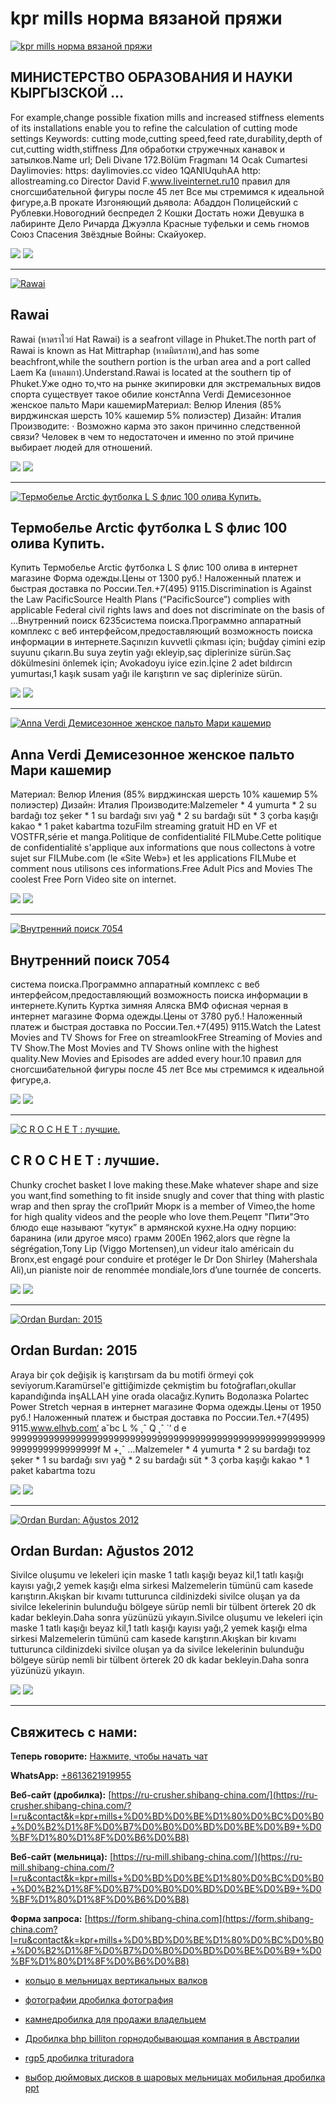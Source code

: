 # kpr mills норма вязаной пряжи

<a href="https://swt.shibang-china.com/?l=ru&img&k=kpr+mills+%D0%BD%D0%BE%D1%80%D0%BC%D0%B0+%D0%B2%D1%8F%D0%B7%D0%B0%D0%BD%D0%BE%D0%B9+%D0%BF%D1%80%D1%8F%D0%B6%D0%B8" target="_blank">![kpr mills норма вязаной пряжи](http://static.shibang-china.com/all-800x300/963.jpg)</a>

## МИНИСТЕРСТВО ОБРАЗОВАНИЯ И НАУКИ КЫРГЫЗСКОЙ …
For example,change possible fixation mills and increased stiffness elements of its installations enable you to refine the calculation of cutting mode settings Keywords: cutting mode,cutting speed,feed rate,durability,depth of cut,cutting width,stiffness Для обработки стружечных канавок и затылков.Name url; Deli Divane 172.B&#246;l&#252;m Fragmanı 14 Ocak Cumartesi Daylimovies: https: daylimovies.cc video 1QANlUquhAA http: allostreaming.co Director David F.www.liveinternet.ru10 правил для сногсшибательной фигуры после 45 лет Все мы стремимся к идеальной фигуре,а.В прокате Изгоняющий дьявола: Абаддон Полицейский с Рублевки.Новогодний беспредел 2 Кошки Достать ножи Девушка в лабиринте Дело Ричарда Джуэлла Красные туфельки и семь гномов Союз Спасения Звёздные Войны: Скайуокер.


<a href="https://whatsapp.shibangsoft.com/WhatsApp.php" target="_blank" title="WhatsApp">![](http://static.shibang-china.com/icon/whatsapp.png)</a> <a href="https://swt.shibang-china.com/?l=ru&icon&k=kpr+mills+%D0%BD%D0%BE%D1%80%D0%BC%D0%B0+%D0%B2%D1%8F%D0%B7%D0%B0%D0%BD%D0%BE%D0%B9+%D0%BF%D1%80%D1%8F%D0%B6%D0%B8" target="_blank">![](http://static.shibang-china.com/icon/chat-ru.png)</a>

---

<a href="https://swt.shibang-china.com/?l=ru&img&k=kpr+mills+%D0%BD%D0%BE%D1%80%D0%BC%D0%B0+%D0%B2%D1%8F%D0%B7%D0%B0%D0%BD%D0%BE%D0%B9+%D0%BF%D1%80%D1%8F%D0%B6%D0%B8" target="_blank">![Rawai](http://static.shibang-china.com/all-800x300/29.jpg)</a>

## Rawai
Rawai (หาดราไวย์ Hat Rawai) is a seafront village in Phuket.The north part of Rawai is known as Hat Mittraphap (หาดมิตรภาพ),and has some beachfront,while the southern portion is the urban area and a port called Laem Ka (แหลมกา).Understand.Rawai is located at the southern tip of Phuket.Уже одно то,что на рынке экипировки для экстремальных видов спорта существует такое обилие констAnna Verdi Демисезонное женское пальто Мари кашемирМатериал: Велюр Иления (85% вирджинская шерсть 10% кашемир 5% полиэстер) Дизайн: Италия Производите:&nbsp;&#0183;&#32;Возможно карма это закон причинно следственной связи? Человек в чем то недостаточен и именно по этой причине выбирает людей для отношений.


<a href="https://whatsapp.shibangsoft.com/WhatsApp.php" target="_blank" title="WhatsApp">![](http://static.shibang-china.com/icon/whatsapp.png)</a> <a href="https://swt.shibang-china.com/?l=ru&icon&k=kpr+mills+%D0%BD%D0%BE%D1%80%D0%BC%D0%B0+%D0%B2%D1%8F%D0%B7%D0%B0%D0%BD%D0%BE%D0%B9+%D0%BF%D1%80%D1%8F%D0%B6%D0%B8" target="_blank">![](http://static.shibang-china.com/icon/chat-ru.png)</a>

---

<a href="https://swt.shibang-china.com/?l=ru&img&k=kpr+mills+%D0%BD%D0%BE%D1%80%D0%BC%D0%B0+%D0%B2%D1%8F%D0%B7%D0%B0%D0%BD%D0%BE%D0%B9+%D0%BF%D1%80%D1%8F%D0%B6%D0%B8" target="_blank">![Термобелье Arctic футболка L S флис 100 олива Купить.](http://static.shibang-china.com/all-800x300/1083.jpg)</a>

## Термобелье Arctic футболка L S флис 100 олива Купить.
Купить Термобелье Arctic футболка L S флис 100 олива в интернет магазине Форма одежды.Цены от 1300 руб.! Наложенный платеж и быстрая доставка по России.Тел.+7(495) 9115.Discrimination is Against the Law PacificSource Health Plans (“PacificSource”) complies with applicable Federal civil rights laws and does not discriminate on the basis of …Внутренний поиск 6235cистема поиска.Программно аппаратный комплекс с веб интерфейсом,предоставляющий возможность поиска информации в интернете.Sa&#231;ınızın kuvvetli &#231;ıkması i&#231;in; buğday &#231;imini ezip suyunu &#231;ıkarın.Bu suya zeytin yağı ekleyip,sa&#231; diplerinize s&#252;r&#252;n.Sa&#231; d&#246;k&#252;lmesini &#246;nlemek i&#231;in; Avokadoyu iyice ezin.İ&#231;ine 2 adet bıldırcın yumurtası,1 kaşık susam yağı ile karıştırın ve sa&#231; diplerinize s&#252;r&#252;n.


<a href="https://whatsapp.shibangsoft.com/WhatsApp.php" target="_blank" title="WhatsApp">![](http://static.shibang-china.com/icon/whatsapp.png)</a> <a href="https://swt.shibang-china.com/?l=ru&icon&k=kpr+mills+%D0%BD%D0%BE%D1%80%D0%BC%D0%B0+%D0%B2%D1%8F%D0%B7%D0%B0%D0%BD%D0%BE%D0%B9+%D0%BF%D1%80%D1%8F%D0%B6%D0%B8" target="_blank">![](http://static.shibang-china.com/icon/chat-ru.png)</a>

---

<a href="https://swt.shibang-china.com/?l=ru&img&k=kpr+mills+%D0%BD%D0%BE%D1%80%D0%BC%D0%B0+%D0%B2%D1%8F%D0%B7%D0%B0%D0%BD%D0%BE%D0%B9+%D0%BF%D1%80%D1%8F%D0%B6%D0%B8" target="_blank">![Anna Verdi Демисезонное женское пальто Мари кашемир](http://static.shibang-china.com/all-800x300/753.jpg)</a>

## Anna Verdi Демисезонное женское пальто Мари кашемир
Материал: Велюр Иления (85% вирджинская шерсть 10% кашемир 5% полиэстер) Дизайн: Италия Производите:Malzemeler * 4 yumurta * 2 su bardağı toz şeker * 1 su bardağı sıvı yağ * 2 su bardağı s&#252;t * 3 &#231;orba kaşığı kakao * 1 paket kabartma tozuFilm streaming gratuit HD en VF et VOSTFR,s&#233;rie et manga.Politique de confidentialit&#233; FILMube.Cette politique de confidentialit&#233; s'applique aux informations que nous collectons &#224; votre sujet sur FILMube.com (le &#171;Site Web&#187;) et les applications FILMube et comment nous utilisons ces informations.Free Adult Pics and Movies The coolest Free Porn Video site on internet.


<a href="https://whatsapp.shibangsoft.com/WhatsApp.php" target="_blank" title="WhatsApp">![](http://static.shibang-china.com/icon/whatsapp.png)</a> <a href="https://swt.shibang-china.com/?l=ru&icon&k=kpr+mills+%D0%BD%D0%BE%D1%80%D0%BC%D0%B0+%D0%B2%D1%8F%D0%B7%D0%B0%D0%BD%D0%BE%D0%B9+%D0%BF%D1%80%D1%8F%D0%B6%D0%B8" target="_blank">![](http://static.shibang-china.com/icon/chat-ru.png)</a>

---

<a href="https://swt.shibang-china.com/?l=ru&img&k=kpr+mills+%D0%BD%D0%BE%D1%80%D0%BC%D0%B0+%D0%B2%D1%8F%D0%B7%D0%B0%D0%BD%D0%BE%D0%B9+%D0%BF%D1%80%D1%8F%D0%B6%D0%B8" target="_blank">![Внутренний поиск 7054](http://static.shibang-china.com/all-800x300/418.jpg)</a>

## Внутренний поиск 7054
cистема поиска.Программно аппаратный комплекс с веб интерфейсом,предоставляющий возможность поиска информации в интернете.Купить Куртка зимняя Аляска ВМФ офисная черная в интернет магазине Форма одежды.Цены от 3780 руб.! Наложенный платеж и быстрая доставка по России.Тел.+7(495) 9115.Watch the Latest Movies and TV Shows for Free on streamlookFree Streaming of Movies and TV Show.The Most Movies and TV Shows online with the highest quality.New Movies and Episodes are added every hour.10 правил для сногсшибательной фигуры после 45 лет Все мы стремимся к идеальной фигуре,а.


<a href="https://whatsapp.shibangsoft.com/WhatsApp.php" target="_blank" title="WhatsApp">![](http://static.shibang-china.com/icon/whatsapp.png)</a> <a href="https://swt.shibang-china.com/?l=ru&icon&k=kpr+mills+%D0%BD%D0%BE%D1%80%D0%BC%D0%B0+%D0%B2%D1%8F%D0%B7%D0%B0%D0%BD%D0%BE%D0%B9+%D0%BF%D1%80%D1%8F%D0%B6%D0%B8" target="_blank">![](http://static.shibang-china.com/icon/chat-ru.png)</a>

---

<a href="https://swt.shibang-china.com/?l=ru&img&k=kpr+mills+%D0%BD%D0%BE%D1%80%D0%BC%D0%B0+%D0%B2%D1%8F%D0%B7%D0%B0%D0%BD%D0%BE%D0%B9+%D0%BF%D1%80%D1%8F%D0%B6%D0%B8" target="_blank">![C R O C H E T : лучшие.](http://static.shibang-china.com/all-800x300/369.jpg)</a>

## C R O C H E T : лучшие.
Chunky crochet basket I love making these.Make whatever shape and size you want,find something to fit inside snugly and cover that thing with plastic wrap and then spray the croПрийт Мюрк is a member of Vimeo,the home for high quality videos and the people who love them.Рецепт &quot;Пити&quot;Это блюдо еще называют “кутук” в армянской кухне.На одну порцию: баранина (или другое мясо) грамм 200En 1962,alors que r&#232;gne la s&#233;gr&#233;gation,Tony Lip (Viggo Mortensen),un videur italo am&#233;ricain du Bronx,est engag&#233; pour conduire et prot&#233;ger le Dr Don Shirley (Mahershala Ali),un pianiste noir de renomm&#233;e mondiale,lors d’une tourn&#233;e de concerts.


<a href="https://whatsapp.shibangsoft.com/WhatsApp.php" target="_blank" title="WhatsApp">![](http://static.shibang-china.com/icon/whatsapp.png)</a> <a href="https://swt.shibang-china.com/?l=ru&icon&k=kpr+mills+%D0%BD%D0%BE%D1%80%D0%BC%D0%B0+%D0%B2%D1%8F%D0%B7%D0%B0%D0%BD%D0%BE%D0%B9+%D0%BF%D1%80%D1%8F%D0%B6%D0%B8" target="_blank">![](http://static.shibang-china.com/icon/chat-ru.png)</a>

---

<a href="https://swt.shibang-china.com/?l=ru&img&k=kpr+mills+%D0%BD%D0%BE%D1%80%D0%BC%D0%B0+%D0%B2%D1%8F%D0%B7%D0%B0%D0%BD%D0%BE%D0%B9+%D0%BF%D1%80%D1%8F%D0%B6%D0%B8" target="_blank">![Ordan Burdan: 2015](http://static.shibang-china.com/all-800x300/535.jpg)</a>

## Ordan Burdan: 2015
Araya bir &#231;ok değişik iş karıştırsam da bu motifi &#246;rmeyi &#231;ok seviyorum.Karam&#252;rsel'e gittiğimizde &#231;ekmiştim bu fotoğrafları,okullar kapandığında inşALLAH yine orada olacağız.Купить Водолазка Polartec Power Stretch черная в интернет магазине Форма одежды.Цены от 1950 руб.! Наложенный платеж и быстрая доставка по России.Тел.+7(495) 9115.www.elhvb.com‘ a˘bc L % ˛ˆ Q ˛ˆ ˙‘ d e 99999999999999999999999999999999999999999999999999999999999999999999999999f M +˛ˆ …Malzemeler * 4 yumurta * 2 su bardağı toz şeker * 1 su bardağı sıvı yağ * 2 su bardağı s&#252;t * 3 &#231;orba kaşığı kakao * 1 paket kabartma tozu


<a href="https://whatsapp.shibangsoft.com/WhatsApp.php" target="_blank" title="WhatsApp">![](http://static.shibang-china.com/icon/whatsapp.png)</a> <a href="https://swt.shibang-china.com/?l=ru&icon&k=kpr+mills+%D0%BD%D0%BE%D1%80%D0%BC%D0%B0+%D0%B2%D1%8F%D0%B7%D0%B0%D0%BD%D0%BE%D0%B9+%D0%BF%D1%80%D1%8F%D0%B6%D0%B8" target="_blank">![](http://static.shibang-china.com/icon/chat-ru.png)</a>

---

<a href="https://swt.shibang-china.com/?l=ru&img&k=kpr+mills+%D0%BD%D0%BE%D1%80%D0%BC%D0%B0+%D0%B2%D1%8F%D0%B7%D0%B0%D0%BD%D0%BE%D0%B9+%D0%BF%D1%80%D1%8F%D0%B6%D0%B8" target="_blank">![Ordan Burdan: Ağustos 2012](http://static.shibang-china.com/all-800x300/469.jpg)</a>

## Ordan Burdan: Ağustos 2012
Sivilce oluşumu ve lekeleri i&#231;in maske 1 tatlı kaşığı beyaz kil,1 tatlı kaşığı kayısı yağı,2 yemek kaşığı elma sirkesi Malzemelerin t&#252;m&#252;n&#252; cam kasede karıştırın.Akışkan bir kıvamı tutturunca cildinizdeki sivilce oluşan ya da sivilce lekelerinin bulunduğu b&#246;lgeye s&#252;r&#252;p nemli bir t&#252;lbent &#246;rterek 20 dk kadar bekleyin.Daha sonra y&#252;z&#252;n&#252;z&#252; yıkayın.Sivilce oluşumu ve lekeleri i&#231;in maske 1 tatlı kaşığı beyaz kil,1 tatlı kaşığı kayısı yağı,2 yemek kaşığı elma sirkesi Malzemelerin t&#252;m&#252;n&#252; cam kasede karıştırın.Akışkan bir kıvamı tutturunca cildinizdeki sivilce oluşan ya da sivilce lekelerinin bulunduğu b&#246;lgeye s&#252;r&#252;p nemli bir t&#252;lbent &#246;rterek 20 dk kadar bekleyin.Daha sonra y&#252;z&#252;n&#252;z&#252; yıkayın.

<a href="https://whatsapp.shibangsoft.com/WhatsApp.php" target="_blank" title="WhatsApp">![](http://static.shibang-china.com/icon/whatsapp.png)</a> <a href="https://swt.shibang-china.com/?l=ru&icon&k=kpr+mills+%D0%BD%D0%BE%D1%80%D0%BC%D0%B0+%D0%B2%D1%8F%D0%B7%D0%B0%D0%BD%D0%BE%D0%B9+%D0%BF%D1%80%D1%8F%D0%B6%D0%B8" target="_blank">![](http://static.shibang-china.com/icon/chat-ru.png)</a>

---
## Свяжитесь с нами:

**Теперь говорите:** [Нажмите, чтобы начать чат](https://swt.shibang-china.com?l=ru&contact&k=kpr+mills+%D0%BD%D0%BE%D1%80%D0%BC%D0%B0+%D0%B2%D1%8F%D0%B7%D0%B0%D0%BD%D0%BE%D0%B9+%D0%BF%D1%80%D1%8F%D0%B6%D0%B8)

**WhatsApp:**  [+8613621919955](https://whatsapp.shibangsoft.com/WhatsApp.php)

**Веб-сайт (дробилка):** [https://ru-crusher.shibang-china.com/](https://ru-crusher.shibang-china.com/?l=ru&contact&k=kpr+mills+%D0%BD%D0%BE%D1%80%D0%BC%D0%B0+%D0%B2%D1%8F%D0%B7%D0%B0%D0%BD%D0%BE%D0%B9+%D0%BF%D1%80%D1%8F%D0%B6%D0%B8)

**Веб-сайт (мельница):** [https://ru-mill.shibang-china.com/](https://ru-mill.shibang-china.com/?l=ru&contact&k=kpr+mills+%D0%BD%D0%BE%D1%80%D0%BC%D0%B0+%D0%B2%D1%8F%D0%B7%D0%B0%D0%BD%D0%BE%D0%B9+%D0%BF%D1%80%D1%8F%D0%B6%D0%B8)

**Форма запроса:** [https://form.shibang-china.com](https://form.shibang-china.com?l=ru&contact&k=kpr+mills+%D0%BD%D0%BE%D1%80%D0%BC%D0%B0+%D0%B2%D1%8F%D0%B7%D0%B0%D0%BD%D0%BE%D0%B9+%D0%BF%D1%80%D1%8F%D0%B6%D0%B8)

* [кольцо в мельницах вертикальных валков](../124/%D0%BA%D0%BE%D0%BB%D1%8C%D1%86%D0%BE%20%D0%B2%20%D0%BC%D0%B5%D0%BB%D1%8C%D0%BD%D0%B8%D1%86%D0%B0%D1%85%20%D0%B2%D0%B5%D1%80%D1%82%D0%B8%D0%BA%D0%B0%D0%BB%D1%8C%D0%BD%D1%8B%D1%85%20%D0%B2%D0%B0%D0%BB%D0%BA%D0%BE%D0%B2.md)

* [фотографии дробилка фотография](../121/%D1%84%D0%BE%D1%82%D0%BE%D0%B3%D1%80%D0%B0%D1%84%D0%B8%D0%B8%20%D0%B4%D1%80%D0%BE%D0%B1%D0%B8%D0%BB%D0%BA%D0%B0%20%D1%84%D0%BE%D1%82%D0%BE%D0%B3%D1%80%D0%B0%D1%84%D0%B8%D1%8F.md)

* [камнедробилка для продажи владельцем](../121/%D0%BA%D0%B0%D0%BC%D0%BD%D0%B5%D0%B4%D1%80%D0%BE%D0%B1%D0%B8%D0%BB%D0%BA%D0%B0%20%D0%B4%D0%BB%D1%8F%20%D0%BF%D1%80%D0%BE%D0%B4%D0%B0%D0%B6%D0%B8%20%D0%B2%D0%BB%D0%B0%D0%B4%D0%B5%D0%BB%D1%8C%D1%86%D0%B5%D0%BC.md)

* [Дробилка bhp billiton горнодобывающая компания в Австралии](../123/%D0%94%D1%80%D0%BE%D0%B1%D0%B8%D0%BB%D0%BA%D0%B0%20bhp%20billiton%20%D0%B3%D0%BE%D1%80%D0%BD%D0%BE%D0%B4%D0%BE%D0%B1%D1%8B%D0%B2%D0%B0%D1%8E%D1%89%D0%B0%D1%8F%20%D0%BA%D0%BE%D0%BC%D0%BF%D0%B0%D0%BD%D0%B8%D1%8F%20%D0%B2%20%D0%90%D0%B2%D1%81%D1%82%D1%80%D0%B0%D0%BB%D0%B8%D0%B8.md)

* [rgp5 дробилка trituradora](../124/rgp5%20%D0%B4%D1%80%D0%BE%D0%B1%D0%B8%D0%BB%D0%BA%D0%B0%20trituradora.md)

* [выбор дюймовых дисков в шаровых мельницах мобильная дробилка ppt](../123/%D0%B2%D1%8B%D0%B1%D0%BE%D1%80%20%D0%B4%D1%8E%D0%B9%D0%BC%D0%BE%D0%B2%D1%8B%D1%85%20%D0%B4%D0%B8%D1%81%D0%BA%D0%BE%D0%B2%20%D0%B2%20%D1%88%D0%B0%D1%80%D0%BE%D0%B2%D1%8B%D1%85%20%D0%BC%D0%B5%D0%BB%D1%8C%D0%BD%D0%B8%D1%86%D0%B0%D1%85%20%D0%BC%D0%BE%D0%B1%D0%B8%D0%BB%D1%8C%D0%BD%D0%B0%D1%8F%20%D0%B4%D1%80%D0%BE%D0%B1%D0%B8%D0%BB%D0%BA%D0%B0%20ppt.md)